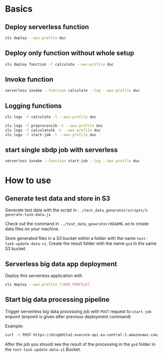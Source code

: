 
# Basics
## Deploy serverless function
```bash
sls deploy --aws-profile duc
```

## Deploy only function without whole setup
```bash
sls deploy function -f calculate --aws-profile duc
```

## Invoke function
```bash
serverless invoke --function calculate --log --aws-profile duc
```

## Logging functions
```bash
sls logs -f calculate -t --aws-profile duc

sls logs -f preprocess1k -t --aws-profile duc
sls logs -f calculate1k -t --aws-profile duc
sls logs -f start-job -t --aws-profile duc
```

## start single sbdp job with serverless
```bash
serverless invoke --function start-job --log --aws-profile duc
```


# How to use
## Generate test data and store in S3

Generate test data with the script in `../test_data_generator/scripts/1-generate-task-data.js`

Check out the command in `../test_data_generator/README.md` to create data files on your machine.

Store generated files in a S3 bucket within a folder with the name `test-task-update-data-v1`.
Create the result folder with the name `gsd` in the same S3 bucket.

## Serverless big data app deployment

Deploy this serverless application with
```bash
sls deploy --aws-profile [YOUR_PROFILE]
```

## Start big data processing pipeline

Trigger serverless big data processing job with `POST` request to `start-job` enpoint (enpoint is given after previous deployment command)

Example:
```bash
curl -X POST https://dzsq601tu2.execute-api.eu-central-1.amazonaws.com/dev/start-job -H "Content-Type: application/json" -d '{"jobId":"value1"}'
```

After the job you should see the result of the processing in the `gsd` folder in the `test-task-update-data-v1` Bucket.
